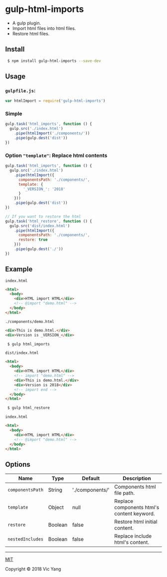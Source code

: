 # gulp-html-imports

- A gulp plugin.
- Import html files into html files.
- Restore html files.

## Install
```bash
 $ npm install gulp-html-imports --save-dev
```

## Usage

### `gulpfile.js`:

```js
var htmlImport = require('gulp-html-imports')
```

### Simple

```js
gulp.task('html_imports', function () {
  gulp.src('./index.html')
    .pipe(htmlImport('./components/'))
    .pipe(gulp.dest('dist'))
})

```

### Option `"template"`: Replace html contents

```js
gulp.task('html_imports', function () {
  gulp.src('./index.html')
    .pipe(htmlImport({
      componentsPath: './components/',
      template: {
        '_VERSION_': '2018'
      }
    }))
    .pipe(gulp.dest('dist'))
})

// If you want to restore the html
gulp.task('html_restore', function () {
  gulp.src('dist/index.html')
    .pipe(htmlImport({
      componentsPath: './components/',
      restore: true
    }))
    .pipe(gulp.dest('./'))
})
```

## Example

`index.html`

```html
<html>
  <body>
    <div>HTML import HTML</div>
    <!-- @import "demo.html" -->
  </body>
</html>
```

`./components/demo.html`

```html
<div>This is demo.html.</div>
<div>Version is _VERSION_</div>
```

```bash
 $ gulp html_imports  
```

`dist/index.html`

```html
<html>
  <body>
    <div>HTML import HTML</div>
    <!-- import "demo.html" -->
    <div>This is demo.html.</div>
    <div>Version is 2018</div>
    <!-- import end -->
  </body>
</html>
```

```bash
 $ gulp html_restore
```

`index.html`

```html
<html>
  <body>
    <div>HTML import HTML</div>
    <!-- @import "demo.html" -->
  </body>
</html>
```

## Options

| Name             | Type    | Default         | Description                                |
| ---------------- | ------- | --------------- | ------------------------------------------ |
| `componentsPath` | String  | './components/' | Components html file path.                 |
| `template`       | Object  | null            | Replace components html's content keyword. |
| `restore`        | Boolean | false           | Restore html initial content.              |
| `nestedIncludes` | Boolean | false           | Replace include html's content.            |

---

[MIT](https://opensource.org/licenses/MIT)

Copyright © 2018 Vic Yang
